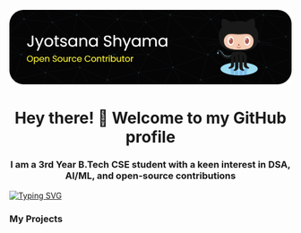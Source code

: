 ![Header](assets/github-header-image.png)

<h1 align="center">Hey there! 👋 Welcome to my GitHub profile</h1>
<h3 align="center">I am a 3rd Year B.Tech CSE student with a keen interest in DSA, AI/ML, and open-source contributions</h3>


[![Typing SVG](https://readme-typing-svg.demolab.com?font=Fira+Code&pause=1000&width=1080&center=true&lines=B-Tech-CSE+Student;Proficient+in+Data+Structures+and+Algorithms;Foundational+Knowledge+in+AL/ML;Cloud+Computing;+Competitive+Coding)](https://git.io/typing-svg)


<h3>My Projects</h3>
